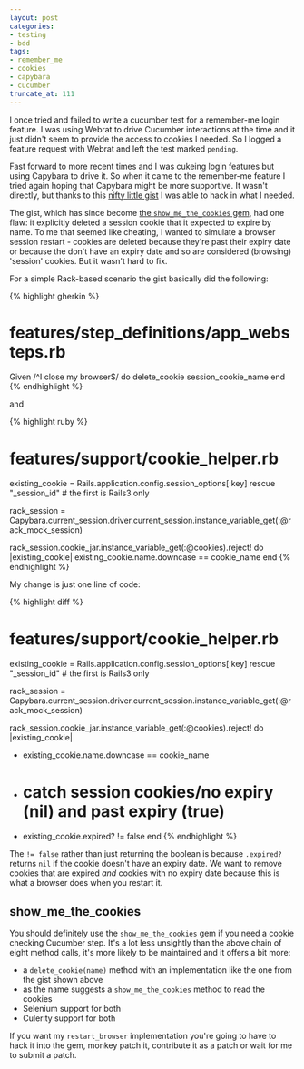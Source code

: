 ```yaml
---
layout: post
categories:
- testing
- bdd
tags:
- remember_me
- cookies
- capybara
- cucumber
truncate_at: 111
---
```

I once tried and failed to write a cucumber test for a remember-me login feature. I was using Webrat to drive Cucumber interactions at the time and it just didn't seem to provide the access to cookies I needed. So I logged a feature request with Webrat and left the test marked `pending`.

Fast forward to more recent times and I was cukeing login features but using Capybara to drive it. So when it came to the remember-me feature I tried again hoping that Capybara might be more supportive. It wasn't directly, but thanks to this [nifty little gist][gist] I was able to hack in what I needed.

The gist, which has since become [the `show_me_the_cookies` gem][gem], had one flaw: it explicitly deleted a session cookie that it expected to expire by name. To me that seemed like cheating, I wanted to simulate a browser session restart - cookies are deleted because they're past their expiry date or because the don't have an expiry date and so are considered (browsing) 'session' cookies. But it wasn't hard to fix.

For a simple Rack-based scenario the gist basically did the following:

{% highlight gherkin %}
# features/step_definitions/app_websteps.rb
Given /^I close my browser$/ do
  delete_cookie session_cookie_name
end
{% endhighlight %}

and

{% highlight ruby %}
# features/support/cookie_helper.rb
existing_cookie = Rails.application.config.session_options[:key] rescue "_session_id" # the first is Rails3 only

rack_session = Capybara.current_session.driver.current_session.instance_variable_get(:@rack_mock_session)

rack_session.cookie_jar.instance_variable_get(:@cookies).reject! do |existing_cookie|
  existing_cookie.name.downcase == cookie_name
end
{% endhighlight %}

My change is just one line of code:

{% highlight diff %}
# features/support/cookie_helper.rb
existing_cookie = Rails.application.config.session_options[:key] rescue "_session_id" # the first is Rails3 only

rack_session = Capybara.current_session.driver.current_session.instance_variable_get(:@rack_mock_session)

rack_session.cookie_jar.instance_variable_get(:@cookies).reject! do |existing_cookie|
-  existing_cookie.name.downcase == cookie_name
+  # catch session cookies/no expiry (nil) and past expiry (true)
+  existing_cookie.expired? != false
end
{% endhighlight %}

The `!= false` rather than just returning the boolean is because `.expired?` returns `nil` if the cookie doesn't have an expiry date. We want to remove cookies that are expired _and_ cookies with no expiry date because this is what a browser does when you restart it.

## show_me_the_cookies

You should definitely use the `show_me_the_cookies` gem if you need a cookie checking Cucumber step. It's a lot less unsightly than the above chain of eight method calls, it's more likely to be maintained and it offers a bit more:

* a `delete_cookie(name)` method with an implementation like the one from the gist shown above
* as the name suggests a `show_me_the_cookies` method to read the cookies
* Selenium support for both
* Culerity support for both

If you want my `restart_browser` implementation you're going to have to hack it into the gem, monkey patch it, contribute it as a patch or wait for me to submit a patch.

[gist]: https://gist.github.com/484787
[gem]: https://github.com/nruth/show_me_the_cookies